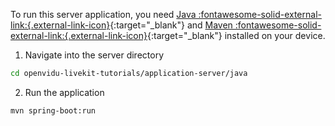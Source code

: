 To run this server application, you need [Java :fontawesome-solid-external-link:{.external-link-icon}](https://www.java.com/en/download/manual.jsp){:target="\_blank"} and [Maven :fontawesome-solid-external-link:{.external-link-icon}](https://maven.apache.org){:target="\_blank"} installed on your device.

1. Navigate into the server directory
```bash
cd openvidu-livekit-tutorials/application-server/java
```
2. Run the application
```bash
mvn spring-boot:run
```